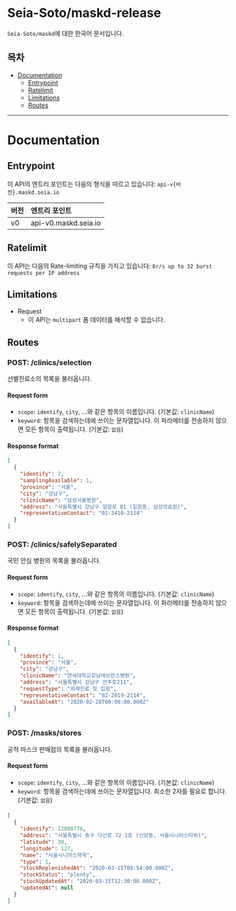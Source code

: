 # Seia-Soto/maskd-release

`Seia-Soto/maskd`에 대한 한국어 문서입니다.

## 목차

- [Documentation](#documentation)
  - [Entrypoint](#entrypoint)
  - [Ratelimit](#ratelimit)
  - [Limitations](#limitations)
  - [Routes](#routes)

----

# Documentation

## Entrypoint

이 API의 엔트리 포인트는 다음의 형식을 따르고 있습니다: `api-v{버전}.maskd.seia.io`

| 버전 | 엔트리 포인트 |
| :------------- | :------------- |
| v0 | api-v0.maskd.seia.io |

## Ratelimit

이 API는 다음의 Rate-limiting 규칙을 가지고 있습니다: `8r/s up to 32 burst requests per IP address`

## Limitations

- Request
  - 이 API는 `multipart` 폼 데이터를 해석할 수 없습니다.

## Routes

### POST: /clinics/selection

선별진료소의 목록을 불러옵니다.

#### Request form

- `scope`: `identify`, `city`, ...와 같은 항목의 이름입니다. (기본값: `clinicName`)
- `keyword`: 항목을 검색하는데에 쓰이는 문자열입니다. 이 파라메터를 전송하지 않으면 모든 항목이 출력됩니다. (기본값: `없음`)

#### Response format

```json
[
  {
    "identify": 2,
    "samplingAvailable": 1,
    "province": "서울",
    "city": "강남구",
    "clinicName": "삼성서울병원",
    "address": "서울특별시 강남구 일원로 81 (일원동, 삼성의료원)",
    "representativeContact": "02-3410-2114"
  }
]
```

### POST: /clinics/safelySeparated

국민 안심 병원의 목록을 불러옵니다.

#### Request form

- `scope`: `identify`, `city`, ...와 같은 항목의 이름입니다. (기본값: `clinicName`)
- `keyword`: 항목을 검색하는데에 쓰이는 문자열입니다. 이 파라메터를 전송하지 않으면 모든 항목이 출력됩니다. (기본값: `없음`)

#### Response format

```json
[
  {
    "identify": 1,
    "province": "서울",
    "city": "강남구",
    "clinicName": "연세대학교강남세브란스병원",
    "address": "서울특별시 강남구 언주로211",
    "requestType": "외래진료 및 입원",
    "representativeContact": "02-2019-2114",
    "availableAt": "2020-02-28T00:00:00.000Z"
  }
]
```

### POST: /masks/stores

공적 마스크 판매점의 목록을 불러옵니다.

#### Request form

- `scope`: `identify`, `city`, ...와 같은 항목의 이름입니다. (기본값: `clinicName`)
- `keyword`: 항목을 검색하는데에 쓰이는 문자열입니다. 최소한 2자를 필요로 합니다. (기본값: `없음`)

#### 

```json
[
  {
    "identify": 12808776,
    "address": "서울특별시 중구 다산로 72 1층 (신당동, 서울시니어스타워)",
    "latitude": 38,
    "longitude": 127,
    "name": "서울시니어스약국",
    "type": 1,
    "stockReplenishedAt": "2020-03-15T08:54:00.000Z",
    "stockStatus": "plenty",
    "stockUpdatedAt": "2020-03-15T12:30:00.000Z",
    "updatedAt": null
  }
]
```
